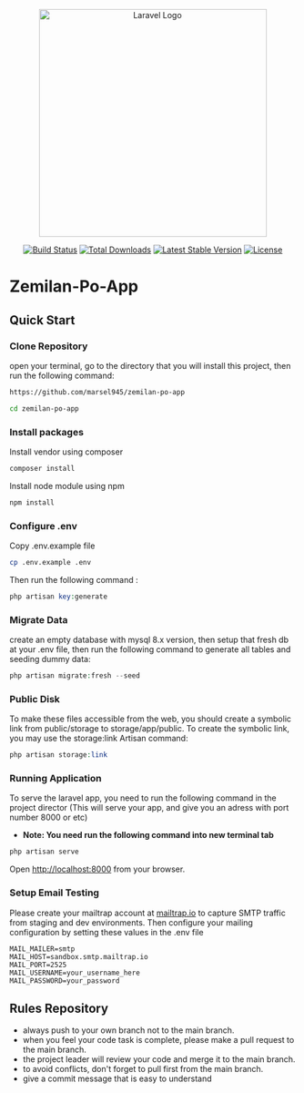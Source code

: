 <p align="center"><a href="https://laravel.com" target="_blank"><img src="https://raw.githubusercontent.com/laravel/art/master/logo-lockup/5%20SVG/2%20CMYK/1%20Full%20Color/laravel-logolockup-cmyk-red.svg" width="400" alt="Laravel Logo"></a></p>

<p align="center">
<a href="https://travis-ci.org/laravel/framework"><img src="https://travis-ci.org/laravel/framework.svg" alt="Build Status"></a>
<a href="https://packagist.org/packages/laravel/framework"><img src="https://img.shields.io/packagist/dt/laravel/framework" alt="Total Downloads"></a>
<a href="https://packagist.org/packages/laravel/framework"><img src="https://img.shields.io/packagist/v/laravel/framework" alt="Latest Stable Version"></a>
<a href="https://packagist.org/packages/laravel/framework"><img src="https://img.shields.io/packagist/l/laravel/framework" alt="License"></a>
</p>

# Zemilan-Po-App

## Quick Start

### Clone Repository
open your terminal, go to the directory that you will install this project, then run the following command:

```bash
https://github.com/marsel945/zemilan-po-app

cd zemilan-po-app 
```
### Install packages

Install vendor using composer

```bash
composer install
```

Install node module using npm

```bash
npm install
```

### Configure .env
Copy .env.example file

```bash
cp .env.example .env
```

Then run the following command :

```php
php artisan key:generate
```

### Migrate Data
create an empty database with mysql 8.x version, then setup that fresh db at your .env file, then run the following command to generate all tables and seeding dummy data:

```php
php artisan migrate:fresh --seed
```
### Public Disk
To make these files accessible from the web, you should create a symbolic link from public/storage to storage/app/public.
To create the symbolic link, you may use the storage:link Artisan command:

```php
php artisan storage:link
```

### Running Application
To serve the laravel app, you need to run the following command in the project director (This will serve your app, and give you an adress with port number 8000 or etc)
- **Note: You need run the following command into new terminal tab**

```php
php artisan serve
```
Open [http://localhost:8000](http://localhost:8000) from your browser.

### Setup Email Testing
Please create your mailtrap account at [mailtrap.io](https://mailtrap.io/email-sandbox/) to capture SMTP traffic from staging and dev environments. Then configure your mailing configuration by setting these values in the .env file
```
MAIL_MAILER=smtp
MAIL_HOST=sandbox.smtp.mailtrap.io
MAIL_PORT=2525
MAIL_USERNAME=your_username_here
MAIL_PASSWORD=your_password
```

## Rules Repository

- always push to your own branch not to the main branch.
- when you feel your code task is complete, please make a pull request to the main branch.
- the project leader will review your code and merge it to the main branch.
- to avoid conflicts, don't forget to pull first from the main branch.
- give a commit message that is easy to understand
